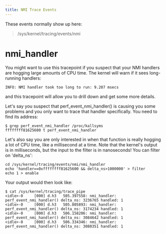 ```yaml
---
title: NMI Trace Events
---
```


These events normally show up here:

> /sys/kernel/tracing/events/nmi

# nmi_handler

You might want to use this tracepoint if you suspect that your NMI handlers are hogging large amounts of CPU time. The kernel will warn if it sees long-running handlers:

    INFO: NMI handler took too long to run: 9.207 msecs

and this tracepoint will allow you to drill down and get some more details.

Let\'s say you suspect that perf_event_nmi_handler() is causing you some problems and you only want to trace that handler specifically. You need to find its address:

    $ grep perf_event_nmi_handler /proc/kallsyms
    ffffffff81625600 t perf_event_nmi_handler

Let\'s also say you are only interested in when that function is really hogging a lot of CPU time, like a millisecond at a time. Note that the kernel\'s output is in milliseconds, but the input to the filter is in nanoseconds! You can filter on \'delta_ns\':

    cd /sys/kernel/tracing/events/nmi/nmi_handler
    echo 'handler==0xffffffff81625600 && delta_ns>1000000' > filter
    echo 1 > enable

Your output would then look like:

    $ cat /sys/kernel/tracing/trace_pipe
    <idle>-0     [000] d.h3   505.397558: nmi_handler: perf_event_nmi_handler() delta_ns: 3236765 handled: 1
    <idle>-0     [000] d.h3   505.805893: nmi_handler: perf_event_nmi_handler() delta_ns: 3174234 handled: 1
    <idle>-0     [000] d.h3   506.158206: nmi_handler: perf_event_nmi_handler() delta_ns: 3084642 handled: 1
    <idle>-0     [000] d.h3   506.334346: nmi_handler: perf_event_nmi_handler() delta_ns: 3080351 handled: 1
